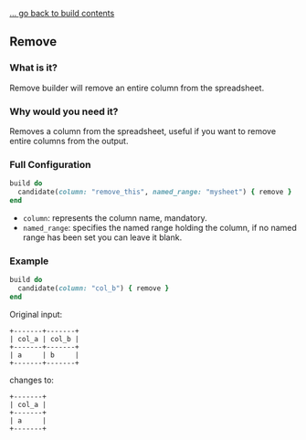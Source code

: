 [... go back to build contents](main.md)

## Remove 

### What is it?

Remove builder will remove an entire column from the spreadsheet.

### Why would you need it?

Removes a column from the spreadsheet, useful if you want to remove entire columns from the output.

### Full Configuration

```ruby
build do
  candidate(column: "remove_this", named_range: "mysheet") { remove }
end
```
- `column`: represents the column name, mandatory.
- `named_range`: specifies the named range holding the column, if no named range has been set you can leave it blank.

### Example

```ruby
build do
  candidate(column: "col_b") { remove }
end
```

Original input:
```
+-------+-------+
| col_a | col_b |
+-------+-------+
| a     | b     |
+-------+-------+
```
changes to: 
```
+-------+
| col_a |
+-------+
| a     |
+-------+
```
